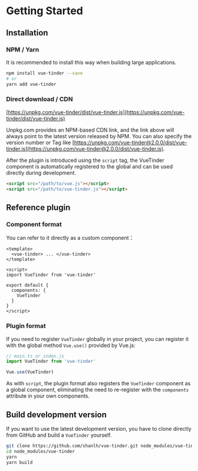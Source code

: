 # Getting Started

## Installation

### NPM / Yarn
It is recommended to install this way when building large applications.

``` bash
npm install vue-tinder --save
# or
yarn add vue-tinder
```

### Direct download / CDN

[https://unpkg.com/vue-tinder/dist/vue-tinder.js](https://unpkg.com/vue-tinder/dist/vue-tinder.js)

Unpkg.com provides an NPM-based CDN link, and the link above will always point to the latest version released by NPM. You can also specify the version number or Tag like [https://unpkg.com/vue-tinder@2.0.0/dist/vue-tinder.js](https://unpkg.com/vue-tinder@2.0.0/dist/vue-tinder.js).

After the plugin is introduced using the `script` tag, the VueTinder component is automatically registered to the global and can be used directly during development.

```html
<script src="/path/to/vue.js"></script>
<script src="/path/to/vue-tinder.js"></script>
```

## Reference plugin

### Component format

You can refer to it directly as a custom component：

``` vue
<template>
  <vue-tinder> ... </vue-tinder>
</template>

<script>
import VueTinder from 'vue-tinder'

export default {
  components: {
    VueTinder
  }
}
</script>
```

### Plugin format

If you need to register `VueTinder` globally in your project, you can register it with the global method `Vue.use()` provided by Vue.js:

``` js
// main.ts or index.js
import VueTinder from 'vue-tinder'

Vue.use(VueTinder)
```

As with `script`, the plugin format also registers the `VueTinder` component as a global component, eliminating the need to re-register with the `components` attribute in your own components.

## Build development version

If you want to use the latest development version, you have to clone directly from GitHub and build a `VueTinder` yourself.

``` bash
git clone https://github.com/shanlh/vue-tinder.git node_modules/vue-tinder
cd node_modules/vue-tinder
yarn
yarn build
```